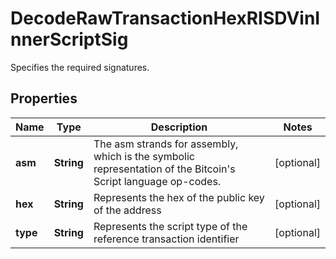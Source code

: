 

# DecodeRawTransactionHexRISDVinInnerScriptSig

Specifies the required signatures.

## Properties

| Name | Type | Description | Notes |
|------------ | ------------- | ------------- | -------------|
|**asm** | **String** | The asm strands for assembly, which is the symbolic representation of the Bitcoin&#39;s Script language op-codes. |  [optional] |
|**hex** | **String** | Represents the hex of the public key of the address |  [optional] |
|**type** | **String** | Represents the script type of the reference transaction identifier |  [optional] |



